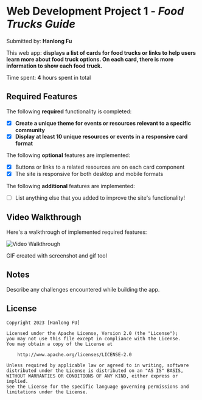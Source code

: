 # Web Development Project 1 - *Food Trucks Guide*

Submitted by: **Hanlong Fu**

This web app: **displays a list of cards for food trucks or links to help users learn more about food truck options. On each card, there is more information to show each food truck.**

Time spent: **4** hours spent in total

## Required Features

The following **required** functionality is completed:

- [x] **Create a unique theme for events or resources relevant to a specific community**
- [x] **Display at least 10 unique resources or events in a responsive card format**

The following **optional** features are implemented:

- [x] Buttons or links to a related resources are on each card component
- [x] The site is responsive for both desktop and mobile formats

The following **additional** features are implemented:

* [ ] List anything else that you added to improve the site's functionality!

## Video Walkthrough

Here's a walkthrough of implemented required features:


<img src='https://i.imgur.com/5P7Jisqh.gif' title='Video Walkthrough' width='' alt='Video Walkthrough' />

<!-- Replace this with whatever GIF tool you used! -->
GIF created with screenshot and gif tool
<!-- Recommended tools:
[Kap](https://getkap.co/) for macOS
[ScreenToGif](https://www.screentogif.com/) for Windows
[peek](https://github.com/phw/peek) for Linux. -->

## Notes

Describe any challenges encountered while building the app.

## License

    Copyright 2023 [Hanlong FU]

    Licensed under the Apache License, Version 2.0 (the "License");
    you may not use this file except in compliance with the License.
    You may obtain a copy of the License at

        http://www.apache.org/licenses/LICENSE-2.0

    Unless required by applicable law or agreed to in writing, software
    distributed under the License is distributed on an "AS IS" BASIS,
    WITHOUT WARRANTIES OR CONDITIONS OF ANY KIND, either express or implied.
    See the License for the specific language governing permissions and
    limitations under the License.